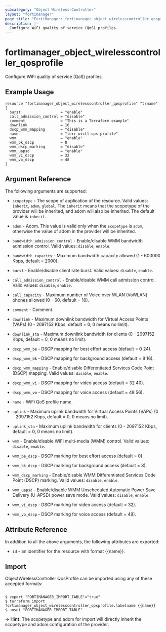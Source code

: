```yaml
---
subcategory: "Object Wireless-Controller"
layout: "fortimanager"
page_title: "FortiManager: fortimanager_object_wirelesscontroller_qosprofile"
description: |-
  Configure WiFi quality of service (QoS) profiles.
---
```


# fortimanager_object_wirelesscontroller_qosprofile
Configure WiFi quality of service (QoS) profiles.

## Example Usage

```hcl
resource "fortimanager_object_wirelesscontroller_qosprofile" "trname" {
  burst                  = "enable"
  call_admission_control = "disable"
  comment                = "This is a Terraform example"
  downlink               = 10
  dscp_wmm_mapping       = "disable"
  name                   = "terr-wictl-qos-profile"
  wmm                    = "enable"
  wmm_bk_dscp            = 8
  wmm_dscp_marking       = "disable"
  wmm_uapsd              = "enable"
  wmm_vi_dscp            = 32
  wmm_vo_dscp            = 48
}
```

## Argument Reference


The following arguments are supported:

* `scopetype` - The scope of application of the resource. Valid values: `inherit`, `adom`, `global`. The `inherit` means that the scopetype of the provider will be inherited, and adom will also be inherited. The default value is `inherit`.
* `adom` - Adom. This value is valid only when the `scopetype` is `adom`, otherwise the value of adom in the provider will be inherited.

* `bandwidth_admission_control` - Enable/disable WMM bandwidth admission control. Valid values: `disable`, `enable`.

* `bandwidth_capacity` - Maximum bandwidth capacity allowed (1 - 600000 Kbps, default = 2000).
* `burst` - Enable/disable client rate burst. Valid values: `disable`, `enable`.

* `call_admission_control` - Enable/disable WMM call admission control. Valid values: `disable`, `enable`.

* `call_capacity` - Maximum number of Voice over WLAN (VoWLAN) phones allowed (0 - 60, default = 10).
* `comment` - Comment.
* `downlink` - Maximum downlink bandwidth for Virtual Access Points (VAPs) (0 - 2097152 Kbps, default = 0, 0 means no limit).
* `downlink_sta` - Maximum downlink bandwidth for clients (0 - 2097152 Kbps, default = 0, 0 means no limit).
* `dscp_wmm_be` - DSCP mapping for best effort access (default = 0 24).
* `dscp_wmm_bk` - DSCP mapping for background access (default = 8 16).
* `dscp_wmm_mapping` - Enable/disable Differentiated Services Code Point (DSCP) mapping. Valid values: `disable`, `enable`.

* `dscp_wmm_vi` - DSCP mapping for video access (default = 32 40).
* `dscp_wmm_vo` - DSCP mapping for voice access (default = 48 56).
* `name` - WiFi QoS profile name.
* `uplink` - Maximum uplink bandwidth for Virtual Access Points (VAPs) (0 - 2097152 Kbps, default = 0, 0 means no limit).
* `uplink_sta` - Maximum uplink bandwidth for clients (0 - 2097152 Kbps, default = 0, 0 means no limit).
* `wmm` - Enable/disable WiFi multi-media (WMM) control. Valid values: `disable`, `enable`.

* `wmm_be_dscp` - DSCP marking for best effort access (default = 0).
* `wmm_bk_dscp` - DSCP marking for background access (default = 8).
* `wmm_dscp_marking` - Enable/disable WMM Differentiated Services Code Point (DSCP) marking. Valid values: `disable`, `enable`.

* `wmm_uapsd` - Enable/disable WMM Unscheduled Automatic Power Save Delivery (U-APSD) power save mode. Valid values: `disable`, `enable`.

* `wmm_vi_dscp` - DSCP marking for video access (default = 32).
* `wmm_vo_dscp` - DSCP marking for voice access (default = 48).


## Attribute Reference

In addition to all the above arguments, the following attributes are exported:
* `id` - an identifier for the resource with format {{name}}.

## Import

ObjectWirelessController QosProfile can be imported using any of these accepted formats:
```

$ export "FORTIMANAGER_IMPORT_TABLE"="true"
$ terraform import fortimanager_object_wirelesscontroller_qosprofile.labelname {{name}}
$ unset "FORTIMANAGER_IMPORT_TABLE"
```
-> **Hint:** The scopetype and adom for import will directly inherit the scopetype and adom configuration of the provider.
